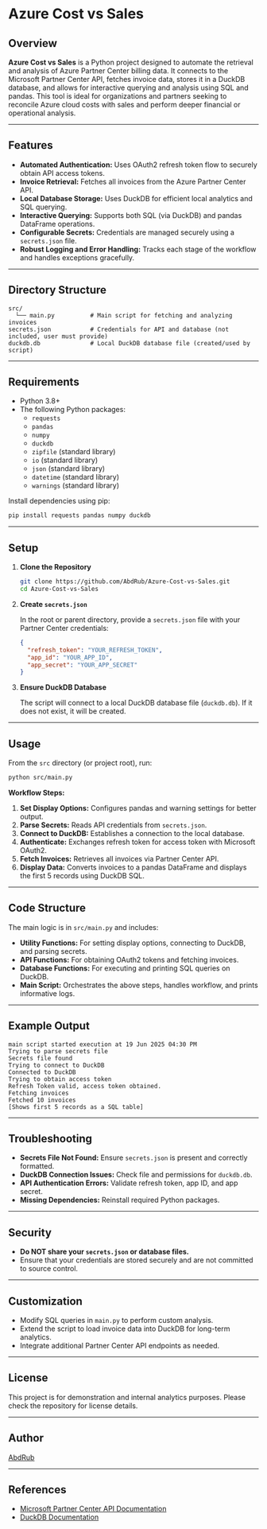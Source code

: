 # Azure Cost vs Sales

## Overview

**Azure Cost vs Sales** is a Python project designed to automate the retrieval and analysis of Azure Partner Center billing data. It connects to the Microsoft Partner Center API, fetches invoice data, stores it in a DuckDB database, and allows for interactive querying and analysis using SQL and pandas. This tool is ideal for organizations and partners seeking to reconcile Azure cloud costs with sales and perform deeper financial or operational analysis.

---

## Features

- **Automated Authentication:** Uses OAuth2 refresh token flow to securely obtain API access tokens.
- **Invoice Retrieval:** Fetches all invoices from the Azure Partner Center API.
- **Local Database Storage:** Uses DuckDB for efficient local analytics and SQL querying.
- **Interactive Querying:** Supports both SQL (via DuckDB) and pandas DataFrame operations.
- **Configurable Secrets:** Credentials are managed securely using a `secrets.json` file.
- **Robust Logging and Error Handling:** Tracks each stage of the workflow and handles exceptions gracefully.

---

## Directory Structure

```
src/
  └── main.py          # Main script for fetching and analyzing invoices
secrets.json           # Credentials for API and database (not included, user must provide)
duckdb.db              # Local DuckDB database file (created/used by script)
```

---

## Requirements

- Python 3.8+
- The following Python packages:
  - `requests`
  - `pandas`
  - `numpy`
  - `duckdb`
  - `zipfile` (standard library)
  - `io` (standard library)
  - `json` (standard library)
  - `datetime` (standard library)
  - `warnings` (standard library)

Install dependencies using pip:

```bash
pip install requests pandas numpy duckdb
```

---

## Setup

1. **Clone the Repository**

   ```bash
   git clone https://github.com/AbdRub/Azure-Cost-vs-Sales.git
   cd Azure-Cost-vs-Sales
   ```

2. **Create `secrets.json`**

   In the root or parent directory, provide a `secrets.json` file with your Partner Center credentials:

   ```json
   {
     "refresh_token": "YOUR_REFRESH_TOKEN",
     "app_id": "YOUR_APP_ID",
     "app_secret": "YOUR_APP_SECRET"
   }
   ```

3. **Ensure DuckDB Database**

   The script will connect to a local DuckDB database file (`duckdb.db`). If it does not exist, it will be created.

---

## Usage

From the `src` directory (or project root), run:

```bash
python src/main.py
```

**Workflow Steps:**

1. **Set Display Options:** Configures pandas and warning settings for better output.
2. **Parse Secrets:** Reads API credentials from `secrets.json`.
3. **Connect to DuckDB:** Establishes a connection to the local database.
4. **Authenticate:** Exchanges refresh token for access token with Microsoft OAuth2.
5. **Fetch Invoices:** Retrieves all invoices via Partner Center API.
6. **Display Data:** Converts invoices to a pandas DataFrame and displays the first 5 records using DuckDB SQL.

---

## Code Structure

The main logic is in `src/main.py` and includes:

- **Utility Functions:** For setting display options, connecting to DuckDB, and parsing secrets.
- **API Functions:** For obtaining OAuth2 tokens and fetching invoices.
- **Database Functions:** For executing and printing SQL queries on DuckDB.
- **Main Script:** Orchestrates the above steps, handles workflow, and prints informative logs.

---

## Example Output

```
main script started execution at 19 Jun 2025 04:30 PM
Trying to parse secrets file
Secrets file found
Trying to connect to DuckDB
Connected to DuckDB
Trying to obtain access token
Refresh Token valid, access token obtained.
Fetching invoices
Fetched 10 invoices
[Shows first 5 records as a SQL table]
```

---

## Troubleshooting

- **Secrets File Not Found:** Ensure `secrets.json` is present and correctly formatted.
- **DuckDB Connection Issues:** Check file and permissions for `duckdb.db`.
- **API Authentication Errors:** Validate refresh token, app ID, and app secret.
- **Missing Dependencies:** Reinstall required Python packages.

---

## Security

- **Do NOT share your `secrets.json` or database files.**
- Ensure that your credentials are stored securely and are not committed to source control.

---

## Customization

- Modify SQL queries in `main.py` to perform custom analysis.
- Extend the script to load invoice data into DuckDB for long-term analytics.
- Integrate additional Partner Center API endpoints as needed.

---

## License

This project is for demonstration and internal analytics purposes. Please check the repository for license details.

---

## Author

[AbdRub](https://github.com/AbdRub)

---

## References

- [Microsoft Partner Center API Documentation](https://docs.microsoft.com/en-us/partner-center/develop/)
- [DuckDB Documentation](https://duckdb.org/)
